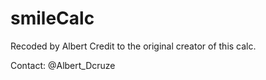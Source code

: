 # smileCalc
Recoded by Albert
Credit to the original creator of this calc.

Contact: @Albert_Dcruze
